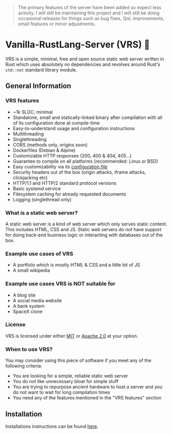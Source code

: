 > The primary features of the server have been added so expect less activity. I will still be maintaining this project and I will still be doing occasional releases for things such as bug fixes, QoL improvements, small features or minor adjustments.

# Vanilla-RustLang-Server (VRS) 🦀

VRS is a simple, minimal, free and open source static web server written in Rust which uses absolutely no dependencies and revolves around Rust's `std::net` standard library module.

## General Information

### VRS features

- ~1k SLOC; minimal
- Standalone, small and statically-linked binary after compilation with all of its configuration done at compile-time
- Easy-to-understand usage and configuration instructions
- Multithreading
- Singlethreading
- CORS (methods only, origins soon)
- Dockerfiles (Debian & Alpine)
- Customizable HTTP responses (200, 400 & 404, 405...)
- Guarantee to compile on all platforms (recommended: Linux or BSD)
- Easy customizability via its [configuration file](src/configuration.rs)
- Security headers out of the box (origin attacks, iframe attacks, clickjacking etc)
- HTTP/1.1 and HTTP/2 standard protocol versions
- Basic systemd service
- Filesystem caching for already requested documents
- Logging (singlethread only)

### What is a static web server?

A static web server is a kind of web server which only serves static content. This includes HTML, CSS and JS. Static web servers do _not_ have support for doing back-end business logic or interacting with databases out of the box.

### Example use cases of VRS

- A portfolio which is mostly HTML & CSS and a little bit of JS
- A small wikipedia

### Example use cases VRS is NOT suitable for

- A blog site
- A social media website
- A bank system
- SpaceX clone

### License

VRS is licensed under either [MIT](LICENSE-MIT) or [Apache 2.0](LICENSE-APACHE) at your option.

### When to use VRS?

You may consider using this piece of software if you meet any of the following criteria:

- You are looking for a simple, reliable static web server
- You do not like unnecessary bloat for simple stuff
- You are trying to repurpose ancient hardware to host a server and you do not want to wait for long compilation times
- You need any of the features mentioned in the "VRS features" section

## Installation

Installations instructions can be found [here](docs/installation.md).
